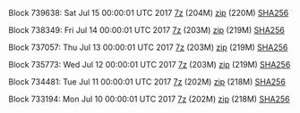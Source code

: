 Block 739638: Sat Jul 15 00:00:01 UTC 2017 [7z](https://transfer.sh/8H3Qz/bootstrap.dat.20170715.7z) (204M) [zip](https://transfer.sh/hEz55/bootstrap.dat.20170715.zip) (220M) [SHA256](https://transfer.sh/eFZUR/sha256.txt)

Block 738349: Fri Jul 14 00:00:01 UTC 2017 [7z](https://transfer.sh/z5ofE/bootstrap.dat.20170714.7z) (203M) [zip](https://transfer.sh/MWOM9/bootstrap.dat.20170714.zip) (219M) [SHA256](https://transfer.sh/P1qdx/sha256.txt)

Block 737057: Thu Jul 13 00:00:01 UTC 2017 [7z](https://transfer.sh/Ww28I/bootstrap.dat.20170713.7z) (203M) [zip](https://transfer.sh/fA5mn/bootstrap.dat.20170713.zip) (219M) [SHA256](https://transfer.sh/StLIx/sha256.txt)

Block 735773: Wed Jul 12 00:00:01 UTC 2017 [7z](https://transfer.sh/11b2cL/bootstrap.dat.20170712.7z) (203M) [zip](https://transfer.sh/bZ2a3/bootstrap.dat.20170712.zip) (219M) [SHA256](https://transfer.sh/QSabO/sha256.txt)

Block 734481: Tue Jul 11 00:00:01 UTC 2017 [7z](https://transfer.sh/3zKah/bootstrap.dat.20170711.7z) (202M) [zip](https://transfer.sh/nuCdz/bootstrap.dat.20170711.zip) (218M) [SHA256](https://transfer.sh/VwmuT/sha256.txt)

Block 733194: Mon Jul 10 00:00:01 UTC 2017 [7z](https://transfer.sh/12a2I9/bootstrap.dat.20170710.7z) (202M) [zip](https://transfer.sh/ZFl6X/bootstrap.dat.20170710.zip) (218M) [SHA256](https://transfer.sh/lmm2p/sha256.txt)
